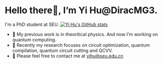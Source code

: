 # Hello there👋, I’m Yi Hu@DiracMG3.
I'm a PhD student at SEU.
[![Yi Hu's GitHub stats](https://github-readme-stats.vercel.app/api?username=DiracMG3)](https://github.com/DiracMG3/github-readme-stats)

- :panda_face: My previous work is in theoritical physics. And now I'm working on quantum computing. 
- :hatching_chick: Recently my research focuses on circuit optimization, 
quantum compilation, quantum circuit cutting and QCVV.
- :e-mail: Please feel free to contact me at yihu@seu.edu.cn

<!---
DiracMG3/DiracMG3 is a ✨ special ✨ repository because its `README.md` (this file) appears on your GitHub profile.
You can click the Preview link to take a look at your changes.
--->
